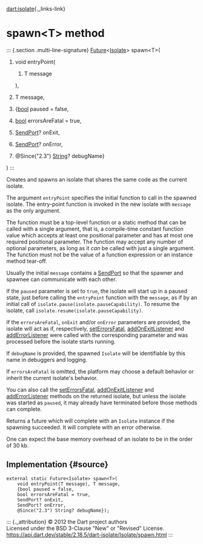 [dart:isolate](../../dart-isolate/dart-isolate-library){._links-link}

spawn\<T\> method
=================

::: {.section .multi-line-signature}
[Future](../../dart-async/future-class)\<[Isolate](../isolate-class)\>
spawn\<T\>(

1.  void entryPoint(
    1.  T message

    ),
2.  T message,
3.  {[bool](../../dart-core/bool-class) paused = false,
4.  [bool](../../dart-core/bool-class) errorsAreFatal = true,
5.  [SendPort](../sendport-class)? onExit,
6.  [SendPort](../sendport-class)? onError,
7.  \@Since(\"2.3\") [String](../../dart-core/string-class)? debugName}

)
:::

Creates and spawns an isolate that shares the same code as the current
isolate.

The argument `entryPoint` specifies the initial function to call in the
spawned isolate. The entry-point function is invoked in the new isolate
with `message` as the only argument.

The function must be a top-level function or a static method that can be
called with a single argument, that is, a compile-time constant function
value which accepts at least one positional parameter and has at most
one required positional parameter. The function may accept any number of
optional parameters, as long as it *can* be called with just a single
argument. The function must not be the value of a function expression or
an instance method tear-off.

Usually the initial `message` contains a [SendPort](../sendport-class)
so that the spawner and spawnee can communicate with each other.

If the `paused` parameter is set to `true`, the isolate will start up in
a paused state, just before calling the `entryPoint` function with the
`message`, as if by an initial call of
`isolate.pause(isolate.pauseCapability)`. To resume the isolate, call
`isolate.resume(isolate.pauseCapability)`.

If the `errorsAreFatal`, `onExit` and/or `onError` parameters are
provided, the isolate will act as if, respectively,
[setErrorsFatal](seterrorsfatal), [addOnExitListener](addonexitlistener)
and [addErrorListener](adderrorlistener) were called with the
corresponding parameter and was processed before the isolate starts
running.

If `debugName` is provided, the spawned `Isolate` will be identifiable
by this name in debuggers and logging.

If `errorsAreFatal` is omitted, the platform may choose a default
behavior or inherit the current isolate\'s behavior.

You can also call the [setErrorsFatal](seterrorsfatal),
[addOnExitListener](addonexitlistener) and
[addErrorListener](adderrorlistener) methods on the returned isolate,
but unless the isolate was started as `paused`, it may already have
terminated before those methods can complete.

Returns a future which will complete with an `Isolate` instance if the
spawning succeeded. It will complete with an error otherwise.

One can expect the base memory overhead of an isolate to be in the order
of 30 kb.

Implementation {#source}
--------------

``` {.language-dart data-language="dart"}
external static Future<Isolate> spawn<T>(
    void entryPoint(T message), T message,
    {bool paused = false,
    bool errorsAreFatal = true,
    SendPort? onExit,
    SendPort? onError,
    @Since("2.3") String? debugName});
```

::: {._attribution}
© 2012 the Dart project authors\
Licensed under the BSD 3-Clause \"New\" or \"Revised\" License.\
<https://api.dart.dev/stable/2.18.5/dart-isolate/Isolate/spawn.html>
:::
